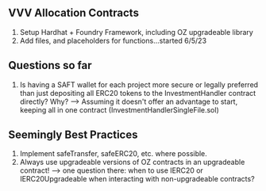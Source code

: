 ## VVV Allocation Contracts

1. Setup Hardhat + Foundry Framework, including OZ upgradeable library
2. Add files, and placeholders for functions...started 6/5/23

## Questions so far

1. Is having a SAFT wallet for each project more secure or legally preferred than just depositing all ERC20 tokens to the InvestmentHandler contract directly? Why?
   --> Assuming it doesn't offer an advantage to start, keeping all in one contract (InvestmentHandlerSingleFile.sol)

## Seemingly Best Practices

1. Implement safeTransfer, safeERC20, etc. where possible.
2. Always use upgradeable versions of OZ contracts in an upgradeable contract!
   --> one question there: when to use IERC20 or IERC20Upgradeable when interacting with non-upgradeable contracts?
